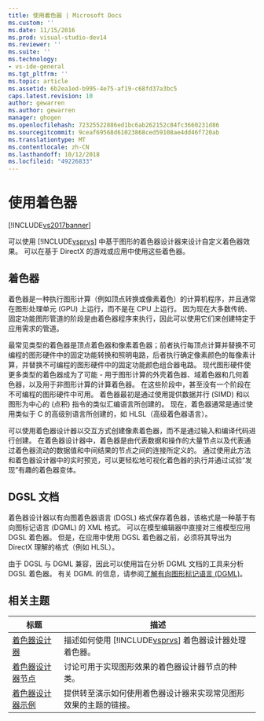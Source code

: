 ```yaml
---
title: 使用着色器 | Microsoft Docs
ms.custom: ''
ms.date: 11/15/2016
ms.prod: visual-studio-dev14
ms.reviewer: ''
ms.suite: ''
ms.technology:
- vs-ide-general
ms.tgt_pltfrm: ''
ms.topic: article
ms.assetid: 6b2ea1ed-b995-4e75-af19-c68fd37a3bc5
caps.latest.revision: 10
author: gewarren
ms.author: gewarren
manager: ghogen
ms.openlocfilehash: 72325522886ed1bc6ab262152c84fc3660231d86
ms.sourcegitcommit: 9ceaf69568d61023868ced59108ae4dd46f720ab
ms.translationtype: MT
ms.contentlocale: zh-CN
ms.lasthandoff: 10/12/2018
ms.locfileid: "49226833"
---
```

# <a name="working-with-shaders"></a>使用着色器
[!INCLUDE[vs2017banner](../includes/vs2017banner.md)]

可以使用 [!INCLUDE[vsprvs](../includes/vsprvs-md.md)] 中基于图形的着色器设计器来设计自定义着色器效果。 可以在基于 DirectX 的游戏或应用中使用这些着色器。  
  
## <a name="shaders"></a>着色器  
 着色器是一种执行图形计算（例如顶点转换或像素着色）的计算机程序，并且通常在图形处理单元 (GPU) 上运行，而不是在 CPU 上运行。 因为现在大多数传统、固定功能图形管道的阶段是由着色器程序来执行，因此可以使用它们来创建特定于应用需求的管道。  
  
 最常见类型的着色器是顶点着色器和像素着色器；前者执行每顶点计算并替换不可编程的图形硬件中的固定功能转换和照明电路，后者执行确定像素颜色的每像素计算，并替换不可编程的图形硬件中的固定功能颜色组合器电路。 现代图形硬件使更多类型的着色器成为了可能 - 用于图形计算的外壳着色器、域着色器和几何着色器，以及用于非图形计算的计算着色器。 在这些阶段中，甚至没有一个阶段在不可编程的图形硬件中可用。 着色器最初是通过使用提供数据并行 (SIMD) 和以图形为中心的 (点积) 指令的类似汇编语言所创建的。 现在，着色器通常是通过使用类似于 C 的高级别语言所创建的，如 HLSL（高级着色器语言）。  
  
 可以使用着色器设计器以交互方式创建像素着色器，而不是通过输入和编译代码进行创建。 在着色器设计器中，着色器是由代表数据和操作的大量节点以及代表通过着色器流动的数据值和中间结果的节点之间的连接所定义的。 通过使用此方法和着色器设计器中的实时预览，可以更轻松地可视化着色器的执行并通过试验“发现”有趣的着色器变体。  
  
## <a name="dgsl-documents"></a>DGSL 文档  
 着色器设计器以有向图着色器语言 (DGSL) 格式保存着色器，该格式是一种基于有向图标记语言 (DGML) 的 XML 格式。 可以在模型编辑器中直接对三维模型应用 DGSL 着色器。 但是，在应用中使用 DGSL 着色器之前，必须将其导出为 DirectX 理解的格式（例如 HLSL）。  
  
 由于 DGSL 与 DGML 兼容，因此可以使用旨在分析 DGML 文档的工具来分析 DGSL 着色器。 有关 DGML 的信息，请参阅[了解有向图形标记语言 (DGML)](http://msdn.microsoft.com/library/ee842619.aspx)。  
  
## <a name="related-topics"></a>相关主题  
  
|标题|描述|  
|-----------|-----------------|  
|[着色器设计器](../designers/shader-designer.md)|描述如何使用 [!INCLUDE[vsprvs](../includes/vsprvs-md.md)] 着色器设计器处理着色器。|  
|[着色器设计器节点](../designers/shader-designer-nodes.md)|讨论可用于实现图形效果的着色器设计器节点的种类。|  
|[着色器设计器示例](../designers/shader-designer-examples.md)|提供转至演示如何使用着色器设计器来实现常见图形效果的主题的链接。|



